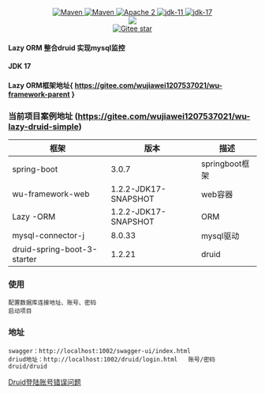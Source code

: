 

<p align="center">
    <a target="_blank" href="https://search.maven.org/search?q=wu-lazy-druid-simple%20wu-lazy-druid-simple">
        <img src="https://img.shields.io/nexus/s/top.wu2020/wu-lazy-druid-simple?server=https%3A%2F%2Foss.sonatype.org&style=flat&logo=log" alt="Maven" />
    </a>
    <a target="_blank" href="https://search.maven.org/search?q=wu-lazy-druid-simple%20wu-lazy-druid-simple">
        <img src="https://img.shields.io/maven-central/v/top.wu2020/wu-lazy-druid-simple" alt="Maven" />
    </a>
    <a target="_blank" href="https://www.apache.org/licenses/LICENSE-2.0.txt">
		<img src="https://img.shields.io/:license-Apache2-blue.svg" alt="Apache 2" />
	</a>
    <a target="_blank" href="https://www.oracle.com/java/technologies/javase/jdk11-archive-downloads.html">
		<img src="https://img.shields.io/badge/JDK-11-green.svg" alt="jdk-11" />
	</a>
    <a target="_blank" href="https://www.oracle.com/java/technologies/javase/jdk17-archive-downloads.html">
		<img src="https://img.shields.io/badge/JDK-17-green.svg" alt="jdk-17" />
	</a>
    <br />
        <img src="https://img.shields.io/badge/SpringBoot-v3.x-blue">
    <br />
    <a target="_blank" href='https://gitee.com/wujiawei1207537021/wu-lazy-druid-simple'>
		<img src='https://gitee.com/wujiawei1207537021/wu-lazy-druid-simple/badge/star.svg' alt='Gitee star'/>
	</a>

</p>


#### Lazy ORM 整合druid 实现mysql监控

#### JDK 17

#### Lazy ORM框架地址{ https://gitee.com/wujiawei1207537021/wu-framework-parent }

### 当前项目案例地址 (https://gitee.com/wujiawei1207537021/wu-lazy-druid-simple)


| 框架                          | 版本                   | 描述           |
|-----------------------------|----------------------|--------------| 
| spring-boot                 | 3.0.7                | springboot框架 |
| wu-framework-web            | 1.2.2-JDK17-SNAPSHOT | web容器        |
| Lazy -ORM                   | 1.2.2-JDK17-SNAPSHOT | ORM          |
| mysql-connector-j           | 8.0.33               | mysql驱动      |
| druid-spring-boot-3-starter | 1.2.21               | druid        |

### 使用
    配置数据库连接地址、账号、密码
    启动项目
### 地址
    swagger：http://localhost:1002/swagger-ui/index.html
    driud地址：http://localhost:1002/druid/login.html   账号/密码 druid/druid

[Druid登陆账号错误问题](DruidLoginError.md)